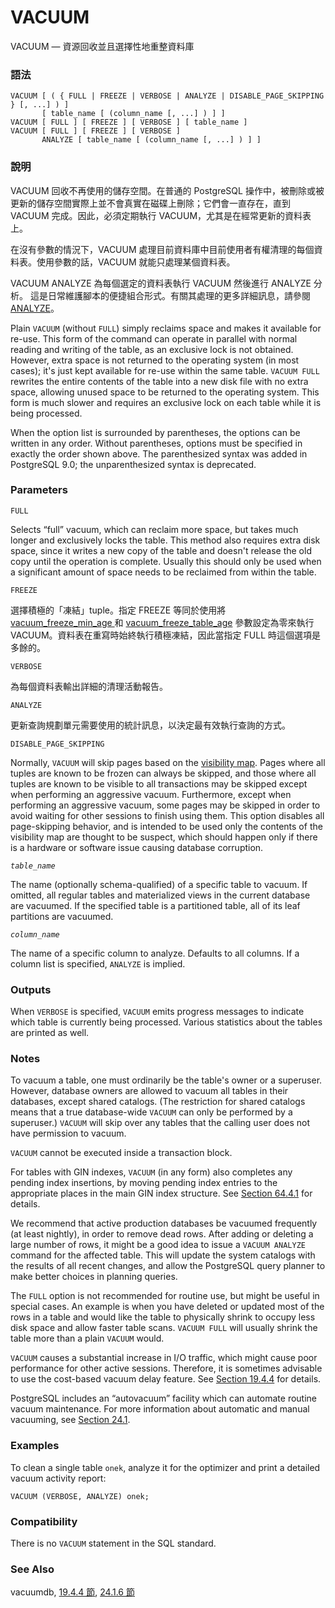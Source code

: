 # VACUUM

VACUUM — 資源回收並且選擇性地重整資料庫

### 語法

```text
VACUUM [ ( { FULL | FREEZE | VERBOSE | ANALYZE | DISABLE_PAGE_SKIPPING } [, ...] ) ]
       [ table_name [ (column_name [, ...] ) ] ]
VACUUM [ FULL ] [ FREEZE ] [ VERBOSE ] [ table_name ]
VACUUM [ FULL ] [ FREEZE ] [ VERBOSE ] 
       ANALYZE [ table_name [ (column_name [, ...] ) ] ]
```

### 說明

VACUUM 回收不再使用的儲存空間。在普通的 PostgreSQL 操作中，被刪除或被更新的儲存空間實際上並不會真實在磁碟上刪除；它們會一直存在，直到 VACUUM 完成。因此，必須定期執行 VACUUM，尤其是在經常更新的資料表上。

在沒有參數的情況下，VACUUM 處理目前資料庫中目前使用者有權清理的每個資料表。使用參數的話，VACUUM 就能只處理某個資料表。

VACUUM ANALYZE 為每個選定的資料表執行 VACUUM 然後進行 ANALYZE 分析。 這是日常維護腳本的便捷組合形式。有關其處理的更多詳細訊息，請參閱 [ANALYZE](analyze.md)。

Plain `VACUUM` \(without `FULL`\) simply reclaims space and makes it available for re-use. This form of the command can operate in parallel with normal reading and writing of the table, as an exclusive lock is not obtained. However, extra space is not returned to the operating system \(in most cases\); it's just kept available for re-use within the same table. `VACUUM FULL` rewrites the entire contents of the table into a new disk file with no extra space, allowing unused space to be returned to the operating system. This form is much slower and requires an exclusive lock on each table while it is being processed.

When the option list is surrounded by parentheses, the options can be written in any order. Without parentheses, options must be specified in exactly the order shown above. The parenthesized syntax was added in PostgreSQL 9.0; the unparenthesized syntax is deprecated.

### Parameters

`FULL`

Selects “full” vacuum, which can reclaim more space, but takes much longer and exclusively locks the table. This method also requires extra disk space, since it writes a new copy of the table and doesn't release the old copy until the operation is complete. Usually this should only be used when a significant amount of space needs to be reclaimed from within the table.

`FREEZE`

選擇積極的「凍結」tuple。指定 FREEZE 等同於使用將 [vacuum\_freeze\_min\_age ](../../server-administration/runtime-config/runtime-config-client.md#19-11-1-cha-ju-de-hang)和 [vacuum\_freeze\_table\_age](../../server-administration/runtime-config/runtime-config-client.md#19-11-1-cha-ju-de-hang) 參數設定為零來執行 VACUUM。資料表在重寫時始終執行積極凍結，因此當指定 FULL 時這個選項是多餘的。

`VERBOSE`

為每個資料表輸出詳細的清理活動報告。

`ANALYZE`

更新查詢規劃單元需要使用的統計訊息，以決定最有效執行查詢的方式。

`DISABLE_PAGE_SKIPPING`

Normally, `VACUUM` will skip pages based on the [visibility map](https://www.postgresql.org/docs/10/static/routine-vacuuming.html#VACUUM-FOR-VISIBILITY-MAP). Pages where all tuples are known to be frozen can always be skipped, and those where all tuples are known to be visible to all transactions may be skipped except when performing an aggressive vacuum. Furthermore, except when performing an aggressive vacuum, some pages may be skipped in order to avoid waiting for other sessions to finish using them. This option disables all page-skipping behavior, and is intended to be used only the contents of the visibility map are thought to be suspect, which should happen only if there is a hardware or software issue causing database corruption.

_`table_name`_

The name \(optionally schema-qualified\) of a specific table to vacuum. If omitted, all regular tables and materialized views in the current database are vacuumed. If the specified table is a partitioned table, all of its leaf partitions are vacuumed.

_`column_name`_

The name of a specific column to analyze. Defaults to all columns. If a column list is specified, `ANALYZE` is implied.

### Outputs

When `VERBOSE` is specified, `VACUUM` emits progress messages to indicate which table is currently being processed. Various statistics about the tables are printed as well.

### Notes

To vacuum a table, one must ordinarily be the table's owner or a superuser. However, database owners are allowed to vacuum all tables in their databases, except shared catalogs. \(The restriction for shared catalogs means that a true database-wide `VACUUM` can only be performed by a superuser.\) `VACUUM` will skip over any tables that the calling user does not have permission to vacuum.

`VACUUM` cannot be executed inside a transaction block.

For tables with GIN indexes, `VACUUM` \(in any form\) also completes any pending index insertions, by moving pending index entries to the appropriate places in the main GIN index structure. See [Section 64.4.1](https://www.postgresql.org/docs/10/static/gin-implementation.html#GIN-FAST-UPDATE) for details.

We recommend that active production databases be vacuumed frequently \(at least nightly\), in order to remove dead rows. After adding or deleting a large number of rows, it might be a good idea to issue a `VACUUM ANALYZE` command for the affected table. This will update the system catalogs with the results of all recent changes, and allow the PostgreSQL query planner to make better choices in planning queries.

The `FULL` option is not recommended for routine use, but might be useful in special cases. An example is when you have deleted or updated most of the rows in a table and would like the table to physically shrink to occupy less disk space and allow faster table scans. `VACUUM FULL` will usually shrink the table more than a plain `VACUUM` would.

`VACUUM` causes a substantial increase in I/O traffic, which might cause poor performance for other active sessions. Therefore, it is sometimes advisable to use the cost-based vacuum delay feature. See [Section 19.4.4](https://www.postgresql.org/docs/10/static/runtime-config-resource.html#RUNTIME-CONFIG-RESOURCE-VACUUM-COST) for details.

PostgreSQL includes an “autovacuum” facility which can automate routine vacuum maintenance. For more information about automatic and manual vacuuming, see [Section 24.1](https://www.postgresql.org/docs/10/static/routine-vacuuming.html).

### Examples

To clean a single table `onek`, analyze it for the optimizer and print a detailed vacuum activity report:

```text
VACUUM (VERBOSE, ANALYZE) onek;
```

### Compatibility

There is no `VACUUM` statement in the SQL standard.

### See Also

vacuumdb, [19.4.4 節](../../server-administration/runtime-config/resource-consumption.md#19-4-4-cost-based-vacuum-delay), [24.1.6 節](../../server-administration/maintenance/routine-vacuuming.md#24-1-6-the-autovacuum-daemon)

